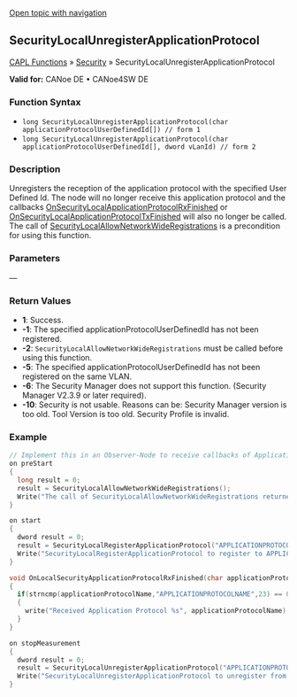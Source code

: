 [Open topic with navigation](../../../../../CANoeDEFamily.htm#Topics/CAPLFunctions/Security/Functions/CAPLfunctionSecurityLocalUnregisterApplicationProtocol.md)

## SecurityLocalUnregisterApplicationProtocol

[CAPL Functions](../../CAPLfunctions.md) » [Security](../CAPLFunctionsSecurityOverview.md) » SecurityLocalUnregisterApplicationProtocol

**Valid for:** CANoe DE • CANoe4SW DE

### Function Syntax

- `long SecurityLocalUnregisterApplicationProtocol(char applicationProtocolUserDefinedId[]) // form 1`
- `long SecurityLocalUnregisterApplicationProtocol(char applicationProtocolUserDefinedId[], dword vLanId) // form 2`

### Description

Unregisters the reception of the application protocol with the specified User Defined Id. The node will no longer receive this application protocol and the callbacks [OnSecurityLocalApplicationProtocolRxFinished](../CallbackHandler/CAPLfunctionOnSecurityLocalApplicationProtocolRxFinished.md) or [OnSecurityLocalApplicationProtocolTxFinished](../CallbackHandler/CAPLfunctionOnSecurityLocalApplicationProtocolTxFinished.md) will also no longer be called. The call of [SecurityLocalAllowNetworkWideRegistrations](CAPLfunctionSecurityLocalAllowNetworkWideRegistrations.md) is a precondition for using this function.

### Parameters

—

### Return Values

- **1**: Success.
- **-1**: The specified applicationProtocolUserDefinedId has not been registered.
- **-2**: `SecurityLocalAllowNetworkWideRegistrations` must be called before using this function.
- **-5**: The specified applicationProtocolUserDefinedId has not been registered on the same VLAN.
- **-6**: The Security Manager does not support this function. (Security Manager V2.3.9 or later required).
- **-10**: Security is not usable. Reasons can be: Security Manager version is too old. Tool Version is too old. Security Profile is invalid.

### Example

```c
// Implement this in an Observer-Node to receive callbacks of Application-Protocol for real ECUs
on preStart
{
  long result = 0;
  result = SecurityLocalAllowNetworkWideRegistrations();
  Write("The call of SecurityLocalAllowNetworkWideRegistrations returned %i", result);
}

on start
{
  dword result = 0;
  result = SecurityLocalRegisterApplicationProtocol("APPLICATIONPROTOCOLNAME",10);
  Write("SecurityLocalRegisterApplicationProtocol to register to APPLICATIONPROTOCOLNAME on VLAN 10 returned %i", result);
}

void OnLocalSecurityApplicationProtocolRxFinished(char applicationProtocolName[], byte payload[], dword payloadLength, dword result)
{
  if(strncmp(applicationProtocolName,"APPLICATIONPROTOCOLNAME",23) == 0)
  {
    write("Received Application Protocol %s", applicationProtocolName);
  }
}

on stopMeasurement
{
  dword result = 0;
  result = SecurityLocalUnregisterApplicationProtocol("APPLICATIONPROTOCOLNAME",10);
  Write("SecurityLocalUnregisterApplicationProtocol to unregister from APPLICATIONPROTOCOLNAME on VLAN 10 returned %i", result);
}
```
